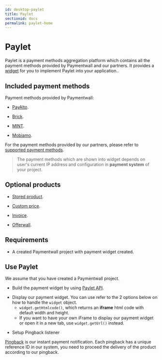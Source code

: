 ```yaml
---
id: desktop-paylet
title: Paylet
sectionid: docs
permalink: paylet-home
---
```


# Paylet

Paylet is a payment methods aggregation platform which contains all the payment methods provided by Paymentwall and our partners. It provides a [widget](/paylet/widget) for you to implement Paylet into your application..

## Included payment methods

Payment methods provided by Paymentwall:

* [PayAlto](/direct/payalto-home).

* [Brick](/direct/brick-home).

* [MINT](/direct/mint-home).

* [Mobiamo](/direct/mobiamo-home).

For the payment methods provided by our partners, please refer to [supported payment methods](https://www.paymentwall.com/payment-methods).

> The payment methods which are shown into widget depends on user's current IP address and configuration in **payment system** of your project.

## Optional products

* [Stored product](/paylet/stored-products).

* [Custom price](/paylet/custom-price).

* [Invoice](/paylet/invoice).

* [Offerwall](/paylet/offerwall-home).

## Requirements

* A created Paymentwall project with payment widget created.

## Use Paylet

We assume that you have created a Paymentwall project.

* Build the payment widget by using [Paylet API](/API-Reference#section-paylet-stored). 

+ Display our payment widget. You can use refer to the 2 options below on how to handle the ```widget``` object.
    - ```widget.getHtmlcode()```, which returns an **iframe** html code with default width and height. 
    - If you want to have your own iFrame to display our payment widget or open it in a new tab, use ```widget.getUrl()``` instead.

* Setup Pingback listener

[Pingback](/default-pingback) is our instant payment notification. Each pingback has a unique reference ID in our system, you need to proceed the delivery of the product according to our pingback.